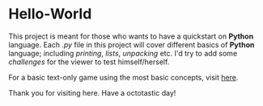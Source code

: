 # Hello-World
This project is meant for those who wants to have a quickstart on **Python** language. Each *.py* file in this project will cover different basics of **Python** language; including *printing*, *lists*, *unpacking* etc. I'd try to add some *challenges* for the viewer to test himself/herself.

For a basic text-only game using the most basic concepts, visit [here](https://github.com/Muntaha-Islam0019/CERO "CERO").

Thank you for visiting here. Have a octotastic day!
